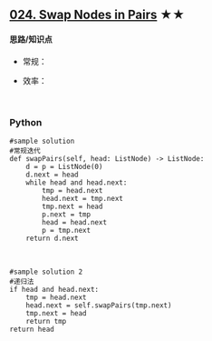 ## [024. Swap Nodes in Pairs][1] ★★
[1]: https://leetcode.com/problems/swap-nodes-in-pairs/

    
#### 思路/知识点
- 常规：
- 效率：

  <br />  
### Python
    #sample solution
    #常规迭代
    def swapPairs(self, head: ListNode) -> ListNode:
        d = p = ListNode(0)
        d.next = head
        while head and head.next:
            tmp = head.next
            head.next = tmp.next
            tmp.next = head
            p.next = tmp
            head = head.next
            p = tmp.next
        return d.next
        

  <br /> 

    #sample solution 2
    #递归法
    if head and head.next:
        tmp = head.next
        head.next = self.swapPairs(tmp.next)
        tmp.next = head
        return tmp
    return head
